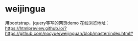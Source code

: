 # weijingua
用bootstrap，jquery等写的网页demo
在线浏览地址：https://htmlpreview.github.io/?https://github.com/nocyue/weijinguan/blob/master/index.html#
